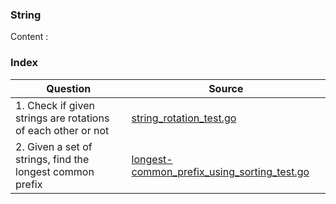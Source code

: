 ### String

Content : 
### Index
| Question       | Source |
| -------- |   ------------- |
| 1. Check if given strings are rotations of each other or not   | [string_rotation_test.go](./string_rotation_test.go)  |
| 2. Given a set of strings, find the longest common prefix   | [longest-common_prefix_using_sorting_test.go](./longest-common_prefix_using_sorting_test.go)  |


